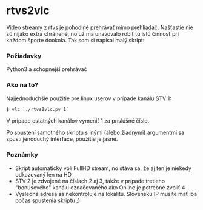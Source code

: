 # rtvs2vlc
Video streamy z rtvs je pohodlné prehrávať mimo prehliadač. Našťastie nie sú nijako extra chránené, no už ma unavovalo robiť tú istú činnosť pri každom športe dookola. Tak som si napísal malý skript:

### Požiadavky
Python3 a schopnejší prehrávač

### Ako na to?
Najjednoduchšie použitie pre linux userov v prípade kanálu STV 1: 
```sh
$ vlc `./rtvs2vlc.py 1`
```
V prípade ostatných kanálov vymeniť 1 za príslúšné číslo.

Po spustení samotného skriptu s inými (alebo žiadnymi) argumentmi sa spustí jenoduchý interface, použitie je jasné.

### Poznámky

  - Skript automaticky volí FullHD stream, no stáva sa, že aj ten je niekedy odkazovaný len na HD
  - STV 2 je zdvojené na číslach 2 aj 3, takže v prípade tretieho "bonusového" kanálu označovaného ako Online je potrebné zvoliť 4
  - Výsledná adresa sa nekontroluje na lokalitu. Slovenskú IP musíte mať iba počas spustenia skriptu ;)
